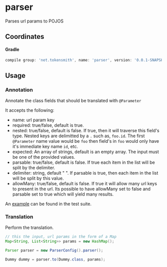 # parser
Parses url params to POJOS

## Coordinates
#### Gradle
```groovy
compile group: 'net.tokensmith', name: 'parser', version: '0.0.1-SNAPSHOT'
```

## Usage

### Annotation
Annotate the class fields that should be translated with `@Parameter`

It accepts the following:
 - name: url param key
 - required: true/false, default is true.
 - nested: true/false, default is false. If true, then it will traverse this field's type. Nested keys are delimitted by a `.` such as, `foo.id`. The first `@Parameter` name value would be `foo` then field's in `foo` would only have it's immediate key name `id`, etc.   
 - expected: An array of strings, default is an empty array. The input must be one of the provided values.
 - parsable: true/false, default is false. If true each item in the list will be split by the delimiter.
 - delimiter: string, default " ". If parsable is true, then each item in the list will be split by this value.
 - allowMany: true/false, default is false. If true it will allow many url keys to present in the url. Its possible to have allowMany set to false and parsable set to true which will yield many results.

An [example](src/test/java/helper/Dummy.java) can be found in the test suite.


### Translation
Perform the translation.
```java
// this the input, url params in the form of a Map
Map<String, List<String>> params = new HashMap();

Parser parser = new ParserConfig().parser();

Dummy dummy = parser.to(Dummy.class, params);
```
